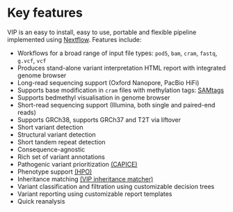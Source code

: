 # Key features
VIP is an easy to install, easy to use, portable and flexible pipeline implemented using [Nextflow](https://www.nextflow.io/).
Features include:

- Workflows for a broad range of input file types: `pod5`, `bam`, `cram`, `fastq`, `g.vcf`, `vcf`
- Produces stand-alone variant interpretation HTML report with integrated genome browser  
- Long-read sequencing support (Oxford Nanopore, PacBio HiFi)
- Supports base modification in `cram` files with methylation tags: [SAMtags](https://samtools.github.io/hts-specs/SAMtags.pdf)
- Supports bedmethyl visualisation in genome browser 
- Short-read sequencing support (Illumina, both single and paired-end reads)
- Supports GRCh38, supports GRCh37 and T2T via liftover
- Short variant detection
- Structural variant detection
- Short tandem repeat detection
- Consequence-agnostic
- Rich set of variant annotations
- Pathogenic variant prioritization [(CAPICE)](https://github.com/molgenis/capice)
- Phenotype support [(HPO)](https://hpo.jax.org/)
- Inheritance matching [(VIP inheritance matcher)](https://github.com/molgenis/vip-inheritance-matcher)
- Variant classification and filtration using customizable decision trees
- Variant reporting using customizable report templates
- Quick reanalysis
